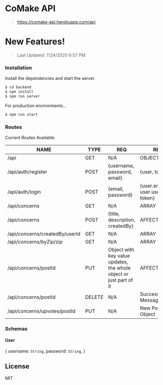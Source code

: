 # CoMake API

> https://comake-api.herokuapp.com/api

# New Features!

> Last Updated: 7/24/2020 6:57 PM

### Installation

Install the dependencies and start the server.

```sh
$ cd backend
$ npm install
$ npm run server
```

For production environments...

```sh
$ npm run start
```

### Routes

Current Routes Available.

| NAME                           | TYPE   | REQ                                                                | RES                                | HEADER        |
| ------------------------------ | ------ | ------------------------------------------------------------------ | ---------------------------------- | ------------- |
| /api                           | GET    | N/A                                                                | OBJECT                             | N/A           |
| /api/auth/register             | POST   | {username, password, email}                                        | {user, token}                      | N/A           |
| /api/auth/login                | POST   | {email, password}                                                  | {user.email, user.username, token} | N/A           |
| /api/concerns                  | GET    | N/A                                                                | ARRAY                              | Authorization |
| /api/concerns                  | POST   | {title, description, createdBy}                                    | AFFECTED                           | Authorization |
| /api/concerns/createdBy/userId | GET    | N/A                                                                | ARRAY                              | Authorization |
| /api/concerns/byZip/zip        | GET    | N/A                                                                | ARRAY                              | Authorization |
| /api/concerns/postId           | PUT    | Object with key value updates, the whole object or just part of it | AFFECTED                           | Authorization |
| /api/concerns/postId           | DELETE | N/A                                                                | Success Message                    | Authorization |
| /api/concerns/upvotes/postId   | PUT    | N/A                                                                | New Post Object                    | Authorization |

### Schemas

#### User

{
username: `String`,
password: `String`,
}

## License

MIT

